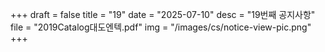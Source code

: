 +++
draft = false
title = "19"
date = "2025-07-10"
desc = "19번째 공지사항"
file = "2019Catalog대도엔텍.pdf"
img = "/images/cs/notice-view-pic.png"
+++
